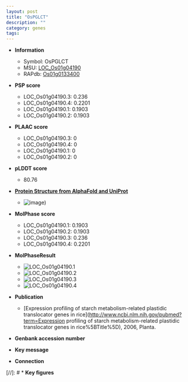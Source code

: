 ```yaml
---
layout: post
title: "OsPGLCT"
description: ""
category: genes
tags: 
---
```


* **Information**  
    + Symbol: OsPGLCT  
    + MSU: [LOC_Os01g04190](http://rice.plantbiology.msu.edu/cgi-bin/ORF_infopage.cgi?orf=LOC_Os01g04190)  
    + RAPdb: [Os01g0133400](http://rapdb.dna.affrc.go.jp/viewer/gbrowse_details/irgsp1?name=Os01g0133400)  

* **PSP score**  
    + LOC_Os01g04190.3: 0.236 
    + LOC_Os01g04190.4: 0.2201 
    + LOC_Os01g04190.1: 0.1903 
    + LOC_Os01g04190.2: 0.1903 

* **PLAAC score**  
    + LOC_Os01g04190.3: 0 
    + LOC_Os01g04190.4: 0 
    + LOC_Os01g04190.1: 0 
    + LOC_Os01g04190.2: 0 

* **pLDDT score**
    + 80.76

* **[Protein Structure from AlphaFold and UniProt](https://www.uniprot.org/uniprotkb/Q0JQX6/entry#structure)**
    + ![image](https://ricepsp.github.io/images/Q0/AF-Q0JQX6-F1.png))

* **MolPhase score**
    + LOC_Os01g04190.1: 0.1903
    + LOC_Os01g04190.2: 0.1903
    + LOC_Os01g04190.3: 0.236
    + LOC_Os01g04190.4: 0.2201

* **MolPhaseResult**
    + ![LOC_Os01g04190.1](https://ricepsp.github.io/pictures/LOC_Os01g/LOC_Os01g04190.1.png)
    + ![LOC_Os01g04190.2](https://ricepsp.github.io/pictures/LOC_Os01g/LOC_Os01g04190.2.png)
    + ![LOC_Os01g04190.3](https://ricepsp.github.io/pictures/LOC_Os01g/LOC_Os01g04190.3.png)
    + ![LOC_Os01g04190.4](https://ricepsp.github.io/pictures/LOC_Os01g/LOC_Os01g04190.4.png)

* **Publication**  
    + [Expression profiling of starch metabolism-related plastidic translocator genes in rice](http://www.ncbi.nlm.nih.gov/pubmed?term=Expression profiling of starch metabolism-related plastidic translocator genes in rice%5BTitle%5D), 2006, Planta.

* **Genbank accession number**  

* **Key message**  

* **Connection**  

[//]: # * **Key figures**  


